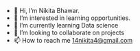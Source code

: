 - 👋 Hi, I’m Nikita Bhawar.
- 👀 I’m interested in learning opportunities.
- 🌱 I’m currently learning Data science 
- 💞️ I’m looking to collaborate on projects
- 📫 How to reach me 14nikita4@gmail.com

<!---
Nkbh14/Nkbh14 is a ✨ special ✨ repository because its `README.md` (this file) appears on your GitHub profile.
You can click the Preview link to take a look at your changes.
--->
